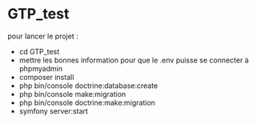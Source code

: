 # GTP_test
pour lancer le projet :
- cd GTP_test
- mettre les bonnes information pour que le .env puisse se connecter à phpmyadmin
- composer install
- php bin/console doctrine:database:create
- php bin/console make:migration
- php bin/console doctrine:make:migration
- symfony server:start
